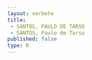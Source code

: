 ```yaml
---
layout: verbete
title:
 - SANTOS, PAULO DE TARSO
 - SANTOS, Paulo de Tarso
published: false
type: R
---
```


